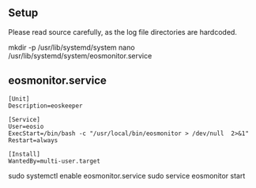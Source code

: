## Setup

Please read source carefully, as the log file directories are hardcoded.


mkdir -p /usr/lib/systemd/system 
nano /usr/lib/systemd/system/eosmonitor.service


## eosmonitor.service

```
[Unit]
Description=eoskeeper

[Service]
User=eosio
ExecStart=/bin/bash -c "/usr/local/bin/eosmonitor > /dev/null  2>&1"
Restart=always

[Install]
WantedBy=multi-user.target
```

sudo systemctl enable eosmonitor.service
sudo service eosmonitor start

